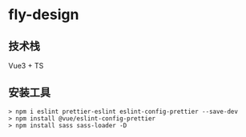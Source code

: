 # fly-design

## 技术栈

Vue3 + TS

## 安装工具

```shell
> npm i eslint prettier-eslint eslint-config-prettier --save-dev
> npm install @vue/eslint-config-prettier
> npm install sass sass-loader -D
```
